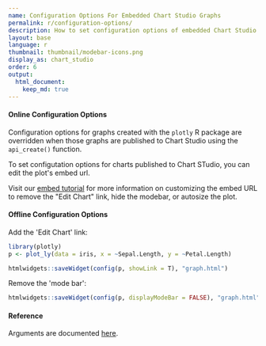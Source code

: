 ```yaml
---
name: Configuration Options For Embedded Chart Studio Graphs 
permalink: r/configuration-options/
description: How to set configuration options of embedded Chart Studio graphs in R. Examples of both online and offline configurations.
layout: base
language: r
thumbnail: thumbnail/modebar-icons.png
display_as: chart_studio
order: 6
output:
  html_document:
    keep_md: true
---
```



#### Online Configuration Options 

Configuration options for graphs created with the `plotly` R package are overridden when those graphs are published to Chart Studio using the `api_create()` function. 

To set configutation options for charts published to Chart STudio, you can edit the plot's embed url. 

Visit our [embed tutorial](http://help.plot.ly/embed-graphs-in-websites/#step-8-customize-the-iframe) for more information on customizing the embed URL to remove the "Edit Chart" link, hide the modebar, or autosize the plot.

#### Offline Configuration Options 

Add the 'Edit Chart' link:

```r
library(plotly)
p <- plot_ly(data = iris, x = ~Sepal.Length, y = ~Petal.Length)

htmlwidgets::saveWidget(config(p, showLink = T), "graph.html")
```

Remove the 'mode bar':

```r
htmlwidgets::saveWidget(config(p, displayModeBar = FALSE), "graph.html")
```

#### Reference
Arguments are documented [here](https://github.com/plotly/plotly.js/blob/master/src/plot_api/plot_config.js).
